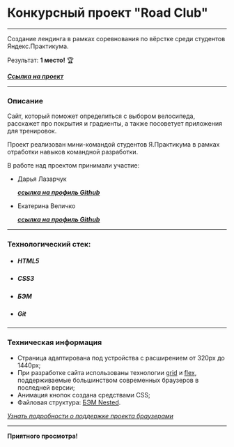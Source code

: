 # Конкурсный проект "Road Club"

-----------
Создание лендинга в рамках соревнования по вёрстке среди студентов Яндекс.Практикума.

Результат: **1 место!** &#127942;


***[Cсылка на проект](https://dashalalala24.github.io/competition__-first-of-type/)***
___
### Описание
Сайт, который поможет определиться с выбором велосипеда, расскажет про покрытия и градиенты, а также посоветует приложения для тренировок.

Проект реализован мини-командой студентов Я.Практикума в рамках отработки навыков командной разработки.

В работе над проектом принимали участие:
* Дарья Лазарчук 

    ***[ссылка на профиль Github](https://github.com/dashalalala24)***
* Екатерина Величко

    ***[ссылка на профиль Github](https://github.com/Evelichko)***


___
### Технологический стек:
* ##### HTML5
* ##### CSS3
* ##### БЭМ
* ##### Git
___
### Техническая информация
* Страница адаптирована под устройства с расширением от 320px до 1440px;
* При разработке сайта использованы технологии [grid](https://developer.mozilla.org/ru/docs/Web/CSS/CSS_Grid_Layout/Basic_Concepts_of_Grid_Layout) и [flex](https://developer.mozilla.org/ru/docs/Learn/CSS/CSS_layout/Flexbox), поддерживаемые большинством современных браузеров в последней версии;
* Анимация кнопок создана средствами CSS;
* Файловая структура: [БЭМ Nested](https://ru.bem.info/methodology/filestructure/#nested).

*[Узнать подробности о поддержке проекта браузерами](https://caniuse.com/?search=grid)*
___
**Приятного просмотра!**

